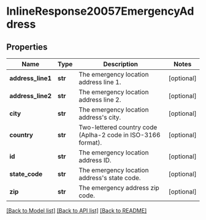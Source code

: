 # InlineResponse20057EmergencyAddress

## Properties
Name | Type | Description | Notes
------------ | ------------- | ------------- | -------------
**address_line1** | **str** | The emergency location address line 1. | [optional] 
**address_line2** | **str** | The emergency location address line 2. | [optional] 
**city** | **str** | The emergency location address&#x27;s city. | [optional] 
**country** | **str** | Two-lettered country code (Aplha-2 code in ISO-3166 format). | [optional] 
**id** | **str** | The emergency location address ID. | [optional] 
**state_code** | **str** | The emergency location address&#x27;s state code. | [optional] 
**zip** | **str** | The emergency address zip code. | [optional] 

[[Back to Model list]](../README.md#documentation-for-models) [[Back to API list]](../README.md#documentation-for-api-endpoints) [[Back to README]](../README.md)

